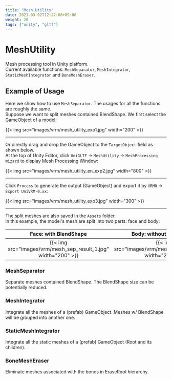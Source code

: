 ```yaml
---
title: "Mesh Utility"
date: 2021-03-02T12:22:00+09:00
weight: 20
tags: ["unity", "gltf"]
---
```


# MeshUtility

Mesh processing tool in Unity platform.  
Current available functions: `MeshSeparator`, `MeshIntegrator`, `StaticMeshIntegrator` and `BoneMeshEraser`.

## Example of Usage

Here we show how to use `MeshSeparator`. The usages for all the functions are roughly the same.  
Suppose we want to split meshes contained BlendShape.
We first select the GameObject of a model:

{{< img src="images/vrm/mesh_utility_exp1.jpg" width="200" >}}
<hr>

Or directly drag and drop the GameObject to the `TargetObject` field as shown below.  
At the top of Unity Editor, click `UniGLTF` -> `MeshUtility` -> `MeshProcessing Wizard` to display Mesh Processing Window:

{{< img src="images/vrm/mesh_utility_en_exp2.jpg" width="800" >}}
<hr>

Click `Process` to generate the output (GameObject) and export it by `VRM0` -> `Export UniVRM-0.xx`:

{{< img src="images/vrm/mesh_utility_exp3.jpg" width="300" >}}
<hr>

The split meshes are also saved in the `Assets` folder.  
In this example, the model's mesh are split into two parts: face and body:

Face: with BlendShape      | Body: without BlendShape
:-------------------------:|:-------------------------:
{{< img src="images/vrm/mesh_sep_result_1.jpg" width="200" >}} | {{< img src="images/vrm/mesh_sep_result_2.jpg" width="200" >}}

### MeshSeparator

Separate meshes contained BlendShape. The BlendShape size can be potentially reduced.

### MeshIntegrator

Integrate all the meshes of a (prefab) GameObject. Meshes w/ BlendShape will be grouped into another one.

### StaticMeshIntegrator

Integrate all the static meshes of a (prefab) GameObject (Root and its children).

### BoneMeshEraser

Eliminate meshes associated with the bones in EraseRoot hierarchy.
